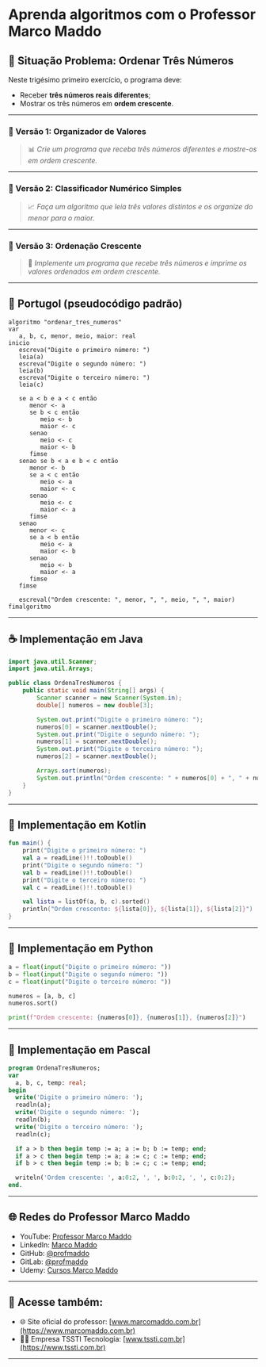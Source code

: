 # Aprenda algoritmos com o Professor Marco Maddo

## 🧠 Situação Problema: Ordenar Três Números

Neste trigésimo primeiro exercício, o programa deve:

- Receber **três números reais diferentes**;
- Mostrar os três números em **ordem crescente**.

---

### 🧮 Versão 1: Organizador de Valores
> 📊 *Crie um programa que receba três números diferentes e mostre-os em ordem crescente.*

---

### 📏 Versão 2: Classificador Numérico Simples
> 📈 *Faça um algoritmo que leia três valores distintos e os organize do menor para o maior.*

---

### 🔢 Versão 3: Ordenação Crescente
> 🧠 *Implemente um programa que recebe três números e imprime os valores ordenados em ordem crescente.*

---

## 💬 Portugol (pseudocódigo padrão)

```portugol
algoritmo "ordenar_tres_numeros"
var
   a, b, c, menor, meio, maior: real
inicio
   escreva("Digite o primeiro número: ")
   leia(a)
   escreva("Digite o segundo número: ")
   leia(b)
   escreva("Digite o terceiro número: ")
   leia(c)

   se a < b e a < c então
      menor <- a
      se b < c então
         meio <- b
         maior <- c
      senao
         meio <- c
         maior <- b
      fimse
   senao se b < a e b < c então
      menor <- b
      se a < c então
         meio <- a
         maior <- c
      senao
         meio <- c
         maior <- a
      fimse
   senao
      menor <- c
      se a < b então
         meio <- a
         maior <- b
      senao
         meio <- b
         maior <- a
      fimse
   fimse

   escreval("Ordem crescente: ", menor, ", ", meio, ", ", maior)
fimalgoritmo
```

---

## ☕ Implementação em Java

```java
import java.util.Scanner;
import java.util.Arrays;

public class OrdenaTresNumeros {
    public static void main(String[] args) {
        Scanner scanner = new Scanner(System.in);
        double[] numeros = new double[3];

        System.out.print("Digite o primeiro número: ");
        numeros[0] = scanner.nextDouble();
        System.out.print("Digite o segundo número: ");
        numeros[1] = scanner.nextDouble();
        System.out.print("Digite o terceiro número: ");
        numeros[2] = scanner.nextDouble();

        Arrays.sort(numeros);
        System.out.println("Ordem crescente: " + numeros[0] + ", " + numeros[1] + ", " + numeros[2]);
    }
}
```

---

## 💙 Implementação em Kotlin

```kotlin
fun main() {
    print("Digite o primeiro número: ")
    val a = readLine()!!.toDouble()
    print("Digite o segundo número: ")
    val b = readLine()!!.toDouble()
    print("Digite o terceiro número: ")
    val c = readLine()!!.toDouble()

    val lista = listOf(a, b, c).sorted()
    println("Ordem crescente: ${lista[0]}, ${lista[1]}, ${lista[2]}")
}
```

---

## 🐍 Implementação em Python

```python
a = float(input("Digite o primeiro número: "))
b = float(input("Digite o segundo número: "))
c = float(input("Digite o terceiro número: "))

numeros = [a, b, c]
numeros.sort()

print(f"Ordem crescente: {numeros[0]}, {numeros[1]}, {numeros[2]}")
```

---

## 🧙 Implementação em Pascal

```pascal
program OrdenaTresNumeros;
var
  a, b, c, temp: real;
begin
  write('Digite o primeiro número: ');
  readln(a);
  write('Digite o segundo número: ');
  readln(b);
  write('Digite o terceiro número: ');
  readln(c);

  if a > b then begin temp := a; a := b; b := temp; end;
  if a > c then begin temp := a; a := c; c := temp; end;
  if b > c then begin temp := b; b := c; c := temp; end;

  writeln('Ordem crescente: ', a:0:2, ', ', b:0:2, ', ', c:0:2);
end.
```

---

## 🌐 Redes do Professor Marco Maddo

- YouTube: [Professor Marco Maddo](https://www.youtube.com/@ProfessorMarcoMaddo)
- LinkedIn: [Marco Maddo](https://www.linkedin.com/in/marcomaddo/)
- GitHub: [@profmaddo](https://github.com/profmaddo)
- GitLab: [@profmaddo](https://gitlab.com/profmaddo)
- Udemy: [Cursos Marco Maddo](https://www.udemy.com/user/marcomaddo/)

---

## 🚀 Acesse também:

- 🌐 Site oficial do professor: [www.marcomaddo.com.br](https://www.marcomaddo.com.br)
- 🧑‍💼 Empresa TSSTI Tecnologia: [www.tssti.com.br](https://www.tssti.com.br)

---
